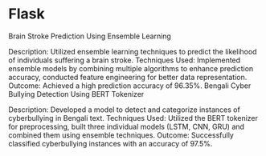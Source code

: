 # Flask

Brain Stroke Prediction Using Ensemble Learning

Description: Utilized ensemble learning techniques to predict the likelihood of individuals suffering a brain stroke.
Techniques Used: Implemented ensemble models by combining multiple algorithms to enhance prediction accuracy, conducted feature engineering for better data representation.
Outcome: Achieved a high prediction accuracy of 96.35%.
Bengali Cyber Bullying Detection Using BERT Tokenizer

Description: Developed a model to detect and categorize instances of cyberbullying in Bengali text.
Techniques Used: Utilized the BERT tokenizer for preprocessing, built three individual models (LSTM, CNN, GRU) and combined them using ensemble techniques.
Outcome: Successfully classified cyberbullying instances with an accuracy of 97.5%.
